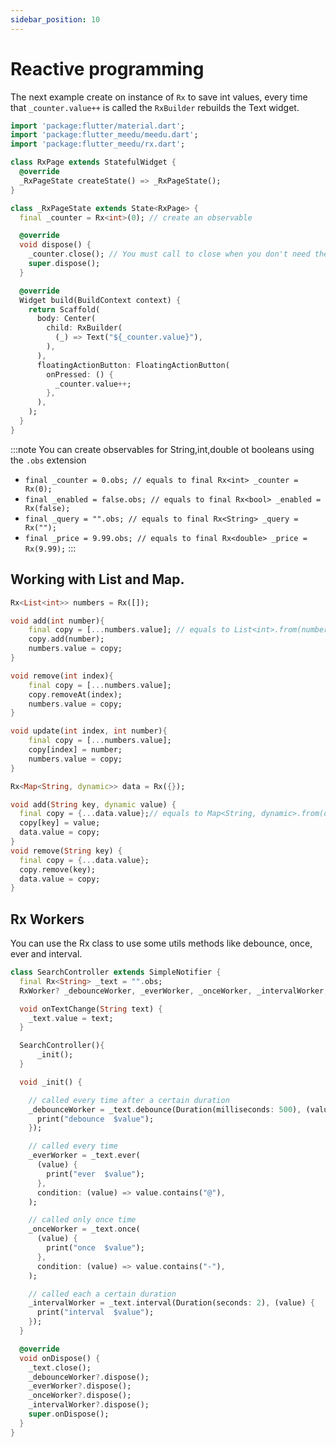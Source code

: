 ```yaml
---
sidebar_position: 10
---
```


# Reactive programming

The next example create on instance of `Rx` to save int values, every time that `_counter.value++` is called
the `RxBuilder` rebuilds the Text widget.

```dart
import 'package:flutter/material.dart';
import 'package:flutter_meedu/meedu.dart';
import 'package:flutter_meedu/rx.dart';

class RxPage extends StatefulWidget {
  @override
  _RxPageState createState() => _RxPageState();
}

class _RxPageState extends State<RxPage> {
  final _counter = Rx<int>(0); // create an observable

  @override
  void dispose() {
    _counter.close(); // You must call to close when you don't need the observable any more
    super.dispose();
  }

  @override
  Widget build(BuildContext context) {
    return Scaffold(
      body: Center(
        child: RxBuilder(
          (_) => Text("${_counter.value}"),
        ),
      ),
      floatingActionButton: FloatingActionButton(
        onPressed: () {
          _counter.value++;
        },
      ),
    );
  }
}
```

:::note
You can create observables for String,int,double ot booleans using the `.obs` extension

- `final _counter = 0.obs; // equals to final Rx<int> _counter = Rx(0);`
- `final _enabled = false.obs; // equals to final Rx<bool> _enabled = Rx(false);`
- `final _query = "".obs; // equals to final Rx<String> _query = Rx("");`
- `final _price = 9.99.obs; // equals to final Rx<double> _price = Rx(9.99);`
:::

## Working with List and Map.

```dart
Rx<List<int>> numbers = Rx([]);

void add(int number){
    final copy = [...numbers.value]; // equals to List<int>.from(numbers.value);
    copy.add(number);
    numbers.value = copy;
}

void remove(int index){
    final copy = [...numbers.value];
    copy.removeAt(index);
    numbers.value = copy;
}

void update(int index, int number){
    final copy = [...numbers.value];
    copy[index] = number;
    numbers.value = copy;
}
```

```dart
Rx<Map<String, dynamic>> data = Rx({});

void add(String key, dynamic value) {
  final copy = {...data.value};// equals to Map<String, dynamic>.from(data.value);
  copy[key] = value;
  data.value = copy;
}
void remove(String key) {
  final copy = {...data.value};
  copy.remove(key);
  data.value = copy;
}
```

## Rx Workers

You can use the Rx class to use some utils methods like debounce, once, ever and interval.

```dart
class SearchController extends SimpleNotifier {
  final Rx<String> _text = "".obs;
  RxWorker? _debounceWorker, _everWorker, _onceWorker, _intervalWorker;

  void onTextChange(String text) {
    _text.value = text;
  }

  SearchController(){
      _init();
  }

  void _init() {

    // called every time after a certain duration
    _debounceWorker = _text.debounce(Duration(milliseconds: 500), (value) {
      print("debounce  $value");
    });

    // called every time
    _everWorker = _text.ever(
      (value) {
        print("ever  $value");
      },
      condition: (value) => value.contains("@"),
    );

    // called only once time
    _onceWorker = _text.once(
      (value) {
        print("once  $value");
      },
      condition: (value) => value.contains("-"),
    );

    // called each a certain duration
    _intervalWorker = _text.interval(Duration(seconds: 2), (value) {
      print("interval  $value");
    });
  }

  @override
  void onDispose() {
    _text.close();
    _debounceWorker?.dispose();
    _everWorker?.dispose();
    _onceWorker?.dispose();
    _intervalWorker?.dispose();
    super.onDispose();
  }
}
```
